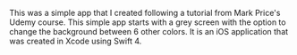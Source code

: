 This was a simple app that I created following a tutorial from Mark Price's Udemy course. This simple app starts with a grey screen with the option to change the background between 6 other colors. It is an iOS application that was created in Xcode using Swift 4.
